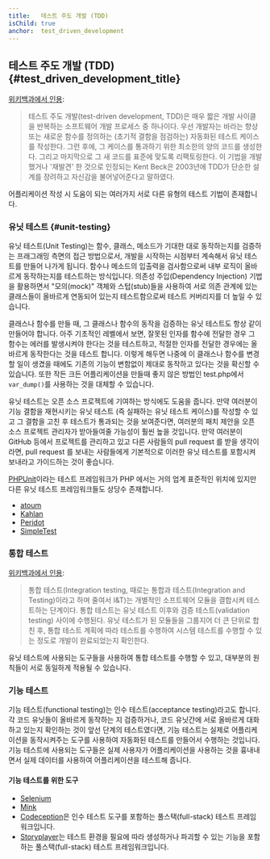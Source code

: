 ```yaml
---
title:   테스트 주도 개발 (TDD)
isChild: true
anchor:  test_driven_development
---
```


## 테스트 주도 개발 (TDD) {#test_driven_development_title}

[위키백과에서 인용](https://ko.wikipedia.org/wiki/%ED%85%8C%EC%8A%A4%ED%8A%B8_%EC%A3%BC%EB%8F%84_%EA%B0%9C%EB%B0%9C):

> 테스트 주도 개발(test-driven development, TDD)은 매우 짧은 개발 사이클을 반복하는 소프트웨어 개발 프로세스 중
> 하나이다. 우선 개발자는 바라는 향상 또는 새로운 함수를 정의하는 (초기적 결함을 점검하는) 자동화된 테스트
> 케이스를 작성한다.
> 그런 후에, 그 케이스를 통과하기 위한 최소한의 양의 코드를 생성한다. 그리고 마지막으로 그 새 코드를 표준에
> 맞도록 리팩토링한다. 이 기법을 개발했거나 '재발견' 한 것으로 인정되는 Kent Beck은 2003년에 TDD가 단순한 설계를
> 장려하고 자신감을 불어넣어준다고 말하였다.

어플리케이션 작성 시 도움이 되는 여러가지 서로 다른 유형의 테스트 기법이 존재합니다.

### 유닛 테스트 {#unit-testing}

유닛 테스트(Unit Testing)는 함수, 클래스, 메소드가 기대한 대로 동작하는지를 검증하는 프래그래밍 측면의 접근
방법으로서, 개발을 시작하는 시점부터 계속해서 유닛 테스트를 만들어 나가게 됩니다. 함수나 메소드의 입출력을
검사함으로써 내부 로직이 올바르게 동작하는지를 테스트하는 방식입니다. 의존성 주입(Dependency Injection) 기법을
활용하면서 "모의(mock)" 객체와 스텁(stub)들을 사용하여 서로 의존 관계에 있는 클래스들이 올바르게 연동되어 있는지
테스트함으로써 테스트 커버리지를 더 높일 수 있습니다.

클래스나 함수를 만들 때, 그 클래스나 함수의 동작을 검증하는 유닛 테스트도 항상 같이 만들어야 합니다. 아주 기초적인
레벨에서 보면, 잘못된 인자를 함수에 전달한 경우 그 함수는 에러를 발생시켜야 한다는 것을 테스트하고, 적절한 인자를
전달한 경우에는 올바르게 동작한다는 것을 테스트 합니다. 이렇게 해두면 나중에 이 클래스나 함수를 변경할 일이 생겼을
때에도 기존의 기능이 변함없이 제대로 동작하고 있다는 것을 확신할 수 있습니다. 또한 작든 크든 어플리케이션을 만들때
좋지 않은 방법인 test.php에서 `var_dump()`를 사용하는 것을 대체할 수 있습니다.

유닛 테스트는 오픈 소스 프로젝트에 기여하는 방식에도 도움을 줍니다. 만약 여러분이 기능 결함을 재현시키는 유닛 테스트
(즉 실패하는 유닛 테스트 케이스)를 작성할 수 있고 그 결함을 고친 후 테스트가 통과되는 것을 보여준다면, 여러분의 패치
제안을 오픈 소스 프로젝트 관리자가 받아들여줄 가능성이 훨씬 높을 것입니다. 만약 여러분이 GitHub 등에서 프로젝트를
관리하고 있고 다른 사람들의 pull request 를 받을 생각이라면, pull request 를 보내는 사람들에게 기본적으로 이러한 유닛
테스트를 포함시켜 보내라고 가이드하는 것이 좋습니다.

[PHPUnit](https://phpunit.de/)이라는 테스트 프레임워크가 PHP 에서는 거의 업계 표준적인 위치에 있지만 다른 유닛 테스트
프레임워크들도 상당수 존재합니다.

* [atoum](https://github.com/atoum/atoum)
* [Kahlan](https://github.com/crysalead/kahlan)
* [Peridot](https://peridot-php.github.io/)
* [SimpleTest](http://simpletest.org)

### 통합 테스트

[위키백과에서 인용](https://wikipedia.org/wiki/Integration_testing):

> 통합 테스트(Integration testing, 때로는 통합과 테스트(Integration and Testing)이라고 하며 줄여서 I&T)는 개별적인
> 소프트웨어 모듈을 결합시켜 테스트하는 단계이다. 통합 테스트는 유닛 테스트 이후와 검증 테스트(validation testing)
> 사이에 수행된다. 유닛 테스트가 된 모듈들을 그룹지어 더 큰 단위로 합친 후, 통합 테스트 계획에 따라 테스트를 수행하여
> 시스템 테스트를 수행할 수 있는 정도로 개발이 완료되었는지 확인한다.

유닛 테스트에 사용되는 도구들을 사용하여 통합 테스트를 수행할 수 있고, 대부분의 원칙들이 서로 동일하게 적용될 수
있습니다.

### 기능 테스트

기능 테스트(functional testing)는 인수 테스트(acceptance testing)라고도 합니다. 각 코드 유닛들이 올바르게 동작하는 지
검증하거나, 코드 유닛간에 서로 올바르게 대화하고 있는지 확인하는 것이 앞선 단계의 테스트였다면, 기능 테스트는 실제로
어플리케이션을 동작시켜주는 도구를 사용하여 자동화된 테스트를 만들어서 수행하는 것입니다. 기능 테스트에 사용되는
도구들은 실제 사용자가 어플리케이션을 사용하는 것을 흉내내면서 실제 데이터를 사용하여 어플리케이션을 테스트해 줍니다.

#### 기능 테스트를 위한 도구

* [Selenium](https://docs.seleniumhq.org/)
* [Mink](http://mink.behat.org/)
* [Codeception](https://codeception.com/)은 인수 테스트 도구를 포함하는 풀스택(full-stack) 테스트 프레임워크입니다.
* [Storyplayer](https://datasift.github.io/storyplayer/)는 테스트 환경을 필요에 따라 생성하거나 파괴할 수 있는 기능을 포함하는 풀스택(full-stack) 테스트 프레임워크입니다.
